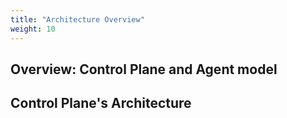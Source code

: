 ```yaml
---
title: "Architecture Overview"
weight: 10
---
```



## Overview: Control Plane and Agent model



## Control Plane's Architecture




